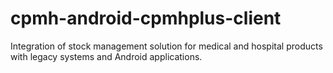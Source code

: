 # cpmh-android-cpmhplus-client
   Integration of stock management solution for medical and hospital products with legacy systems and Android applications.
